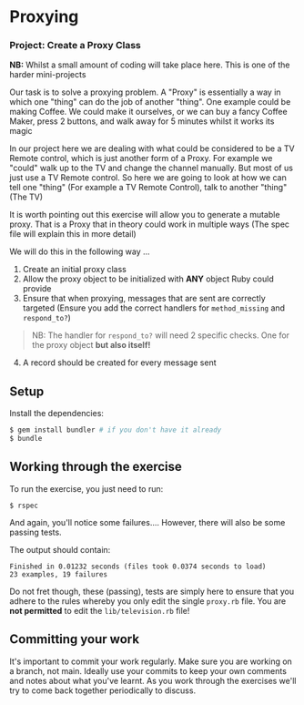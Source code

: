 # Proxying

### Project: Create a Proxy Class

**NB:** Whilst a small amount of coding will take place here. This is one of the harder mini-projects

Our task is to solve a proxying problem. A "Proxy" is essentially a way in which one "thing" can do the job
of another "thing". One example could be making Coffee. We could make it ourselves, or we can buy a fancy
Coffee Maker, press 2 buttons, and walk away for 5 minutes whilst it works its magic

In our project here we are dealing with what could be considered to be a TV Remote control, which is just
another form of a Proxy. For example we "could" walk up to the TV and change the channel manually.
But most of us just use a TV Remote control. So here we are going to look at how we can tell one "thing"
(For example a TV Remote Control), talk to another "thing" (The TV)

It is worth pointing out this exercise will allow you to generate a mutable proxy. That is a Proxy that in theory
could work in multiple ways (The spec file will explain this in more detail)

We will do this in the following way ...

1. Create an initial proxy class
2. Allow the proxy object to be initialized with **ANY** object Ruby could provide
3. Ensure that when proxying, messages that are sent are correctly targeted (Ensure you add
the correct handlers for `method_missing` and `respond_to?`)
> NB: The handler for `respond_to?` will need 2 specific checks. One for the proxy object **but also itself!**
4. A record should be created for every message sent

## Setup

Install the dependencies:

```bash
$ gem install bundler # if you don't have it already
$ bundle
```

## Working through the exercise

To run the exercise, you just need to run:

```
$ rspec
```

And again, you'll notice some failures.... However, there will also be some passing tests.

The output should contain:

```
Finished in 0.01232 seconds (files took 0.0374 seconds to load)
23 examples, 19 failures
```

Do not fret though, these (passing), tests are simply here to ensure that you adhere to the rules whereby you
only edit the single `proxy.rb` file. You are **not permitted** to edit the `lib/television.rb` file!

## Committing your work

It's important to commit your work regularly. Make sure you are working on a branch, not main.
Ideally use your commits to keep your own comments and notes about what you've learnt.
As you work through the exercises we'll try to come back together periodically to discuss.
